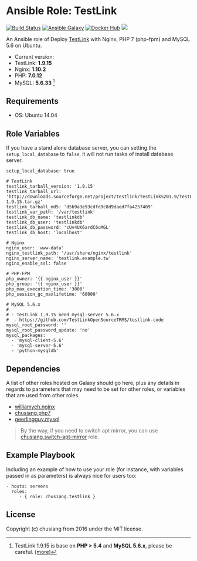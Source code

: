 Ansible Role: TestLink
=========

[![Build Status](https://travis-ci.org/chusiang/testlink.ansible.role.svg?branch=master)](https://travis-ci.org/chusiang/testlink.ansible.role) [![Ansible Galaxy](https://img.shields.io/badge/role-testlink-blue.svg)](https://galaxy.ansible.com/chusiang/testlink/) [![Docker Hub](https://img.shields.io/badge/docker-testlink-blue.svg)](https://hub.docker.com/r/chusiang/testlink/) [![](https://images.microbadger.com/badges/image/chusiang/testlink.svg)](https://microbadger.com/images/chusiang/testlink "Get your own image badge on microbadger.com")

An Ansible role of Deploy [TestLink][testlink_website] with Nginx, PHP 7 (php-fpm) and MySQL 5.6 on Ubuntu.

- Current version:
 - TestLink: **1.9.15**
 - Nginx: **1.10.2**
 - PHP: **7.0.12**
 - MySQL: **5.6.33** [^1]

[testlink_website]: http://www.testlink.org/

Requirements
------------

- OS: Ubuntu 14.04

Role Variables
--------------

If you have a stand alone database server, you can setting the `setup_local_database` to `false`, it will not run tasks of install database server.

```
setup_local_database: true

# TestLink
testlink_tarball_version: '1.9.15'
testlink_tarball_url: 'http://downloads.sourceforge.net/project/testlink/TestLink%201.9/TestLink%201.9.15/testlink-1.9.15.tar.gz'
testlink_tarball_md5: 'd5b9a3e93cdfd9c8d9daed7fa4257409'
testlink_var_path: '/var/testlink'
testlink_db_name: 'testlinkdb'
testlink_db_user: 'testlinkdb'
testlink_db_password: 'cUv4UK6ardC6cMGL'
testlink_db_host: 'localhost'

# Nginx
nginx_user: 'www-data'
nginx_testlink_path: '/usr/share/nginx/testlink'
nginx_server_name: 'testlink.example.tw'
nginx_enable_ssl: false

# PHP-FPM
php_owner: '{{ nginx_user }}'
php_group: '{{ nginx_user }}'
php_max_execution_time: '3000'
php_session_gc_maxlifetime: '60000'

# MySQL 5.6.x
#
# - TestLink 1.9.15 need mysql-server 5.6.x
#  - https://github.com/TestLinkOpenSourceTRMS/testlink-code
mysql_root_password: ''
mysql_root_password_update: 'no'
mysql_packages:
  - 'mysql-client-5.6'
  - 'mysql-server-5.6'
  - 'python-mysqldb'
```

Dependencies
------------

A list of other roles hosted on Galaxy should go here, plus any details in regards to parameters that may need to be set for other roles, or variables that are used from other roles.

- [williamyeh.nginx](https://galaxy.ansible.com/williamyeh/nginx/)
- [chusiang.php7](https://galaxy.ansible.com/chusiang/php7/)
- [geerlingguy.mysql](https://galaxy.ansible.com/geerlingguy/mysql/)

> By the way, if you need to switch apt mirror, you can use [chusiang.switch-apt-mirror](https://galaxy.ansible.com/chusiang/switch-apt-mirror) role.

Example Playbook
----------------

Including an example of how to use your role (for instance, with variables passed in as parameters) is always nice for users too:

    - hosts: servers
      roles:
         - { role: chusiang.testlink }

## License

Copyright (c) chusiang from 2016 under the MIT license.


[^1]: TestLink 1.9.15 is base on **PHP > 5.4** and **MySQL 5.6.x**, please be careful. [(more)](https://github.com/TestLinkOpenSourceTRMS/testlink-code/blob/testlink_1_9/README)
